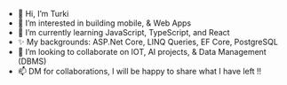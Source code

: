 - 👋 Hi, I’m Turki
- 👀 I’m interested in building mobile, & Web Apps
- 🌱 I’m currently learning JavaScript, TypeScript, and React
- ✨ My backgrounds: ASP.Net Core, LINQ Queries, EF Core, PostgreSQL
- 💞️ I’m looking to collaborate on IOT, AI projects, & Data Management (DBMS)
- 📫 DM for collaborations, I will be happy to share what I have left !!
  

<!---
Turkiano/Turkiano is a ✨ special ✨ repository because its `README.md` (this file) appears on your GitHub profile.
You can click the Preview link to take a look at your changes.
--->
